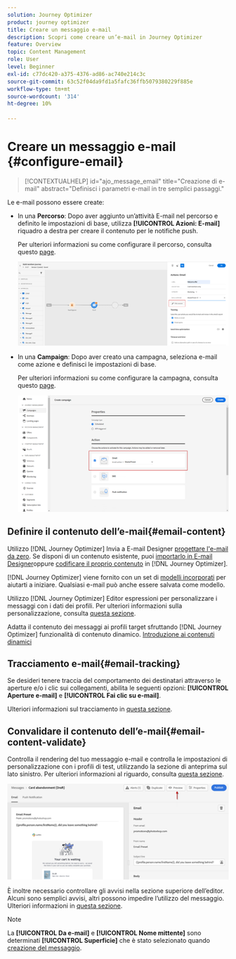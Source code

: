 ```yaml
---
solution: Journey Optimizer
product: journey optimizer
title: Creare un messaggio e-mail
description: Scopri come creare un’e-mail in Journey Optimizer
feature: Overview
topic: Content Management
role: User
level: Beginner
exl-id: c77dc420-a375-4376-ad86-ac740e214c3c
source-git-commit: 63c52f04da9fd1a5fafc36ffb5079380229f885e
workflow-type: tm+mt
source-wordcount: '314'
ht-degree: 10%

---
```


# Creare un messaggio e-mail {#configure-email}

>[!CONTEXTUALHELP]
>id="ajo_message_email"
>title="Creazione di e-mail"
>abstract="Definisci i parametri e-mail in tre semplici passaggi."

Le e-mail possono essere create:

* In una **Percorso**: Dopo aver aggiunto un’attività E-mail nel percorso e definito le impostazioni di base, utilizza **[!UICONTROL Azioni: E-mail]** riquadro a destra per creare il contenuto per le notifiche push.

   Per ulteriori informazioni su come configurare il percorso, consulta questo [page](../building-journeys/journey-gs.md).

   ![](assets/email-edit-content.png)

* In una **Campaign**: Dopo aver creato una campagna, seleziona e-mail come azione e definisci le impostazioni di base.

   Per ulteriori informazioni su come configurare la campagna, consulta questo [page](../campaigns/create-campaign.md#configure).

   ![](assets/email_campaign.png)

## Definire il contenuto dell’e-mail{#email-content}

Utilizzo [!DNL Journey Optimizer] Invia a E-mail Designer [progettare l&#39;e-mail da zero](../design/create-email-content.md). Se disponi di un contenuto esistente, puoi [importarlo in E-mail Designer](../design/existing-content.md)oppure [codificare il proprio contenuto](../design/code-content.md) in [!DNL Journey Optimizer].

[!DNL Journey Optimizer] viene fornito con un set di [modelli incorporati](../design/email-templates.md) per aiutarti a iniziare. Qualsiasi e-mail può anche essere salvata come modello.

Utilizzo [!DNL Journey Optimizer] Editor espressioni per personalizzare i messaggi con i dati dei profili. Per ulteriori informazioni sulla personalizzazione, consulta [questa sezione](../personalization/personalize.md).

Adatta il contenuto dei messaggi ai profili target sfruttando [!DNL Journey Optimizer] funzionalità di contenuto dinamico. [Introduzione ai contenuti dinamici](../personalization/get-started-dynamic-content.md)

## Tracciamento e-mail{#email-tracking}

Se desideri tenere traccia del comportamento dei destinatari attraverso le aperture e/o i clic sui collegamenti, abilita le seguenti opzioni: **[!UICONTROL Aperture e-mail]** e **[!UICONTROL Fai clic su e-mail]**.

Ulteriori informazioni sul tracciamento in [questa sezione](../design/message-tracking.md).

## Convalidare il contenuto dell’e-mail{#email-content-validate}

Controlla il rendering del tuo messaggio e-mail e controlla le impostazioni di personalizzazione con i profili di test, utilizzando la sezione di anteprima sul lato sinistro. Per ulteriori informazioni al riguardo, consulta [questa sezione](../design/preview.md).

![](assets/messages-simple-preview.png)


È inoltre necessario controllare gli avvisi nella sezione superiore dell’editor.  Alcuni sono semplici avvisi, altri possono impedire l’utilizzo del messaggio. Ulteriori informazioni in [questa sezione](alerts.md).


>[!NOTE]
>
>La **[!UICONTROL Da e-mail]** e **[!UICONTROL Nome mittente]** sono determinati **[!UICONTROL Superficie]** che è stato selezionato quando [creazione del messaggio](get-started-content.md).

